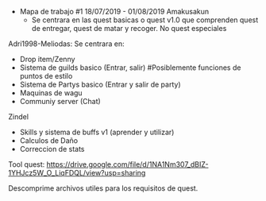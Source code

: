 - Mapa de trabajo #1  18/07/2019 - 01/08/2019
Amakusakun
  - Se centrara en las quest basicas o quest v1.0 que comprenden quest de entregar, quest de matar y recoger. No quest especiales
  
  
Adri1998-Meliodas:
Se centrara en:
  - Drop item/Zenny
  - Sistema de guilds basico (Entrar, salir) #Posiblemente funciones de puntos de estilo
  - Sistema de Partys basico (Entrar y salir de party)
  - Maquinas de wagu
  - Communiy server (Chat)
  
Zindel
  - Skills y sistema de buffs v1 (aprender y utilizar)
  - Calculos de Daño
  - Correccion de stats


Tool quest: https://drive.google.com/file/d/1NA1Nm307_dBIZ-1YHJcz5W_O_LiqFDQL/view?usp=sharing 

Descomprime archivos utiles para los requisitos de quest.

	
